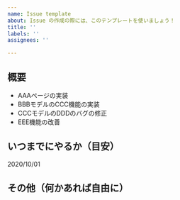 ```yaml
---
name: Issue template
about: Issue の作成の際には、このテンプレートを使いましょう！
title: ''
labels: ''
assignees: ''

---
```


## 概要

* AAAページの実装
* BBBモデルのCCC機能の実装
* CCCモデルのDDDのバグの修正
* EEE機能の改善

## いつまでにやるか（目安）

2020/10/01

## その他（何かあれば自由に）
